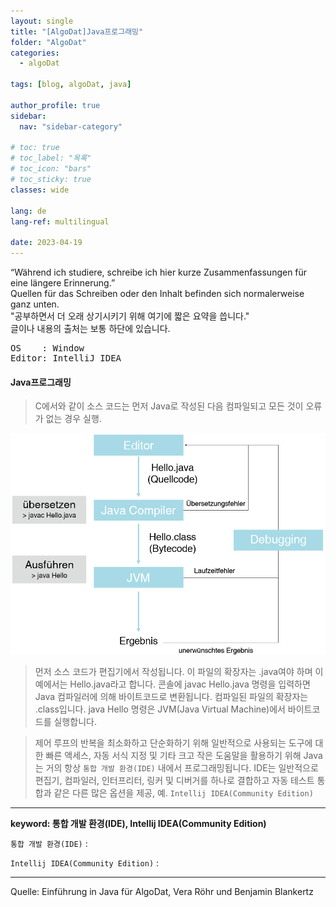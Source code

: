 ```yaml
---
layout: single
title: "[AlgoDat]Java프로그래밍"
folder: "AlgoDat"
categories:
  - algoDat

tags: [blog, algoDat, java]

author_profile: true
sidebar:
  nav: "sidebar-category"

# toc: true
# toc_label: "목록"
# toc_icon: "bars"
# toc_sticky: true
classes: wide

lang: de
lang-ref: multilingual

date: 2023-04-19
---
```


<div class="notice">
“Während ich studiere, schreibe ich hier kurze Zusammenfassungen für eine längere Erinnerung.”<br>
Quellen für das Schreiben oder den Inhalt befinden sich normalerweise ganz unten.<br>
"공부하면서 더 오래 상기시키기 위해 여기에 짧은 요약을 씁니다."<br>
글이나 내용의 출처는 보통 하단에 있습니다.<br>

<pre>
OS    : Window
Editor: IntelliJ IDEA</pre>
</div>

#### Java프로그래밍

> C에서와 같이 소스 코드는 먼저 Java로 작성된 다음 컴파일되고 모든 것이 오류가 없는 경우 실행.

<img src="https://github.com/Sehoon1207/sehoon1207.github.io/blob/main/_posts/img/1.1_ablauf_des_Programmierens%20in%20Java.png?raw=true" >

> 먼저 소스 코드가 편집기에서 작성됩니다. 이 파일의 확장자는 .java여야 하며 이 예에서는 Hello.java라고 합니다. 콘솔에 javac Hello.java 명령을 입력하면 Java 컴파일러에 의해 바이트코드로 변환됩니다. 컴파일된 파일의 확장자는 .class입니다. java Hello 명령은 JVM(Java Virtual Machine)에서 바이트코드를 실행합니다.

> 제어 루프의 반복을 최소화하고 단순화하기 위해 일반적으로 사용되는 도구에 대한 빠른 액세스, 자동 서식 지정 및 기타 크고 작은 도움말을 활용하기 위해 Java는 거의 항상 `통합 개발 환경(IDE)` 내에서 프로그래밍됩니다.
> IDE는 일반적으로 편집기, 컴파일러, 인터프리터, 링커 및 디버거를 하나로 결합하고 자동 테스트 통합과 같은 다른 많은 옵션을 제공, 예. `Intellij IDEA(Community Edition)`

---

**keyword: 통합 개발 환경(IDE), Intellij IDEA(Community Edition)**

`통합 개발 환경(IDE)` :

`Intellij IDEA(Community Edition)` :

---

Quelle: Einführung in Java für AlgoDat, Vera Röhr und Benjamin Blankertz
